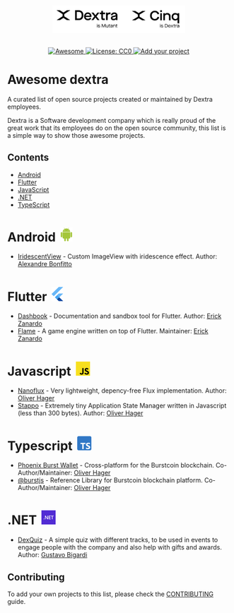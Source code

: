 <div align="center">
	<div>
    <a href="https://dextra.com.br/en/">
		<img width="300" src="media/logo.png" alt="Awesome Dextra">
    </a>
	</div>
  <p style="margin-top:30px;" align="center">
    <a href="https://github.com/sindresorhus/awesome">
      <img alt="Awesome" src="https://awesome.re/badge-flat.svg" />
    </a>
    <a href="http://creativecommons.org/publicdomain/zero/1.0">
      <img alt="License: CC0" src="https://img.shields.io/badge/license-CC0-lightgray?style=flat-square" />
    </a>
    <a href="https://github.com/dextra/awesome-dextra/blob/main/CONTRIBUTING.md">
      <img alt="Add your project" src="https://img.shields.io/badge/-Add%20your%20project-blue?style=flat-square" />
    </a>
  </p>
</div>

# Awesome dextra

A curated list of open source projects created or maintained by Dextra employees.

Dextra is a Software development company which is really proud of the great work that its employees do on the open source community, this list is a simple way to show those awesome projects.

## Contents

 - [Android](#android-)
 - [Flutter](#flutter-)
 - [JavaScript](#javascript-)
 - [.NET](#net-)
 - [TypeScript](#typescript-)

<h1>Android <img style="margin: 4px 0 0 4px" height="32" src="media/android.svg" alt="Android Logo"/></h1>

 - [IridescentView](https://github.com/alexandrehtrb/IridescentView) - Custom ImageView with iridescence effect. Author: [Alexandre Bonfitto](https://github.com/alexandrehtrb/)

<h1>Flutter <img style="margin: 4px 0 0 4px" height="32" src="media/flutter.svg" alt="Flutter Logo"/></h1>

 - [Dashbook](https://github.com/erickzanardo/dashbook) - Documentation and sandbox tool for Flutter. Author: [Erick Zanardo](https://github.com/erickzanardo/)
 - [Flame](https://github.com/flame-engine/flame) - A game engine written on top of Flutter. Maintainer: [Erick Zanardo](https://github.com/erickzanardo/)


<h1>Javascript <img style="margin: 4px 0 0 4px" height="32" src="media/javascript.svg" alt="Javascript Logo"/></h1>

 - [Nanoflux](https://github.com/ohager/nanoflux) - Very lightweight, depency-free Flux implementation. Author: [Oliver Hager](https://github.com/ohager)
 - [Stappo](https://github.com/ohager/stappo) - Extremely tiny Application State Manager written in Javascript (less than 300 bytes). Author: [Oliver Hager](https://github.com/ohager)

<h1>Typescript <img style="margin: 4px 0 0 4px" height="32" src="media/typescript.svg" alt="Typescript Logo"/></h1>

 - [Phoenix Burst Wallet](https://github.com/burst-apps-team/phoenix) - Cross-platform for the Burstcoin blockchain. Co-Author/Maintainer: [Oliver Hager](https://github.com/ohager)
 - [@burstjs](https://burst-apps-team.github.io/phoenix) - Reference Library for Burstcoin blockchain platform. Co-Author/Maintainer: [Oliver Hager](https://github.com/ohager)

<h1>.NET <img style="margin: 4px 0 0 4px" height="32" src="media/dotnet.svg" alt=".NET Logo"/></h1>

 - [DexQuiz](https://github.com/dextra/dexquiz) - A simple quiz with different tracks, to be used in events to engage people with the company and also help with gifts and awards. Author: [Gustavo Bigardi](https://github.com/gustavobigardi)

## Contributing

To add your own projects to this list, please check the [CONTRIBUTING](CONTRIBUTING.md) guide.
